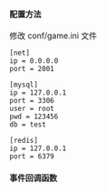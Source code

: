 #### 配置方法
修改 conf/game.ini 文件
```
[net]
ip = 0.0.0.0
port = 2001

[mysql]
ip = 127.0.0.1
port = 3306
user = root
pwd = 123456
db = test

[redis]
ip = 127.0.0.1
port = 6379
```

#### 事件回调函数
